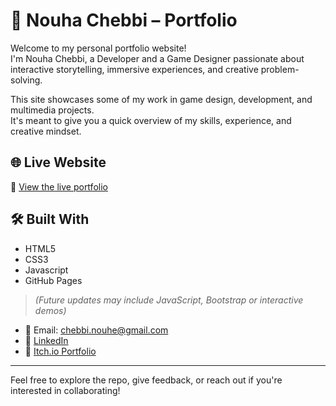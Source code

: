 # 🎨 Nouha Chebbi – Portfolio

Welcome to my personal portfolio website!  
I'm Nouha Chebbi, a Developer and a Game Designer passionate about interactive storytelling, immersive experiences, and creative problem-solving.

This site showcases some of my work in game design, development, and multimedia projects.  
It's meant to give you a quick overview of my skills, experience, and creative mindset.

## 🌐 Live Website

🔗 [View the live portfolio](https://nouhe99.github.io/Portfolio/)

## 🛠️ Built With

- HTML5  
- CSS3
- Javascript
- GitHub Pages  

> *(Future updates may include JavaScript, Bootstrap or interactive demos)*

- 📧 Email: chebbi.nouhe@gmail.com  
- 🔗 [LinkedIn](https://www.linkedin.com/in/nouhachebbi/)  
- 💼 [Itch.io Portfolio](https://nouhachebbi.itch.io/) 

---

Feel free to explore the repo, give feedback, or reach out if you're interested in collaborating!

